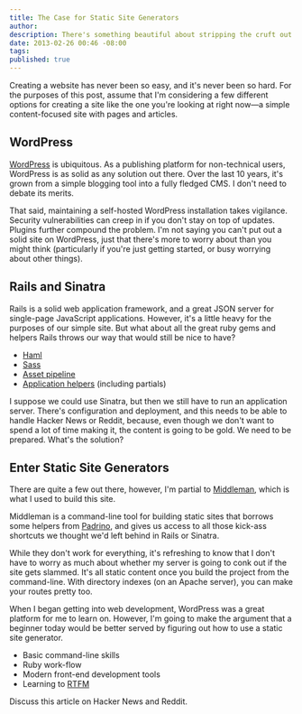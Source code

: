 ```yaml
---
title: The Case for Static Site Generators
author:
description: There's something beautiful about stripping the cruft out publishing content on the web.
date: 2013-02-26 00:46 -08:00
tags:
published: true
---
```


Creating a website has never been so easy, and it's never been so hard. For the purposes of this post, assume that I'm considering a few different options for creating a site like the one you're looking at right now&mdash;a simple content-focused site with pages and articles.  

## WordPress

[WordPress](http://wordpress.org/) is ubiquitous. As a publishing platform for non-technical users, WordPress is as solid as any solution out there. Over the last 10 years, it's grown from a simple blogging tool into a fully fledged CMS. I don't need to debate its merits. 

That said, maintaining a self-hosted WordPress installation takes vigilance. Security vulnerabilities can creep in if you don't stay on top of updates. Plugins further compound the problem. I'm not saying you can't put out a solid site on WordPress, just that there's more to worry about than you might think (particularly if you're just getting started, or busy worrying about other things).

## Rails and Sinatra

Rails is a solid web application framework, and a great JSON server for single-page JavaScript applications. However, it's a little heavy for the purposes of our simple site. But what about all the great ruby gems and helpers Rails throws our way that would still be nice to have?

  - [Haml](http://haml.info/)
  - [Sass](http://sass-lang.com/)
  - [Asset pipeline](http://guides.rubyonrails.org/asset_pipeline.html)
  - [Application helpers](http://www.padrinorb.com/guides/application-helpers) (including partials)  

I suppose we could use Sinatra, but then we still have to run an application server. There's configuration and deployment, and this needs to be able to handle Hacker News or Reddit, because, even though we don't want to spend a lot of time making it, the content is going to be gold. We need to be prepared. What's the solution?

## Enter Static Site Generators

There are quite a few out there, however, I'm partial to [Middleman](http://middlemanapp.com/), which is what I used to build this site.

Middleman is a command-line tool for building static sites that borrows some helpers from [Padrino](http://www.padrinorb.com/), and gives us access to all those kick-ass shortcuts we thought we'd left behind in Rails or Sinatra.

While they don't work for everything, it's refreshing to know that I don't have to worry as much about whether my server is going to conk out if the site gets slammed. It's all static content once you build the project from the command-line. With directory indexes (on an Apache server), you can make your routes pretty too.

When I began getting into web development, WordPress was a great platform for me to learn on. However, I'm going to make the argument that a beginner today would be better served by figuring out how to use a static site generator.

  - Basic command-line skills
  - Ruby work-flow
  - Modern front-end development tools
  - Learning to [RTFM](http://en.wikipedia.org/wiki/RTFM) 

Discuss this article on Hacker News and Reddit.
